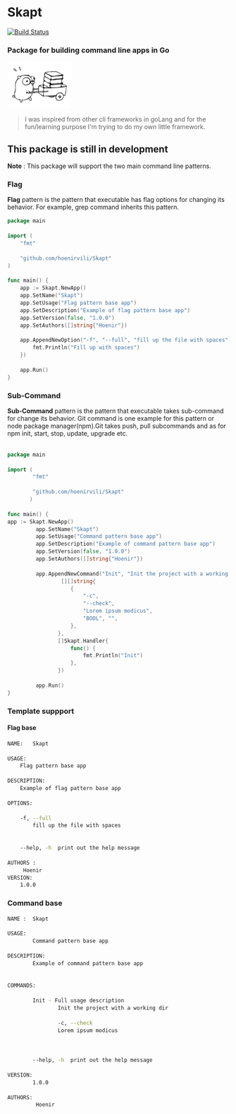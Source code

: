 # Skapt                                                                                                                                                                                                                                     
[![Build Status](https://travis-ci.org/hoenirvili/Skapt.svg)](https://travis-ci.org/hoenirvili/Skapt)

### Package for building command line apps in Go

![experimental](doc/ref.png)

> I was inspired from other cli frameworks in goLang and for the fun/learning purpose I'm trying to do my own little framework.

## This package is still in development

**Note** : This package will support the two main command line patterns.



### Flag
**Flag** pattern is the pattern that executable has flag options for changing its behavior. For example, grep command inherits this pattern.


```go
package main

import (
	"fmt"

	"github.com/hoenirvili/Skapt"
)

func main() {
	app := Skapt.NewApp()
	app.SetName("Skapt")
	app.SetUsage("Flag pattern base app")
	app.SetDescription("Example of flag pattern base app")
	app.SetVersion(false, "1.0.0")
	app.SetAuthors([]string{"Hoenir"})

	app.AppendNewOption("-f", "--full", "fill up the file with spaces", Skapt.BOOL, func() {
		fmt.Println("Fill up with spaces")
	})

	app.Run()
}
```

### Sub-Command
**Sub-Command** pattern is the pattern that executable takes sub-command for change its behavior. Git command is one example for this pattern or node package manager(npm).Git takes push, pull subcommands and as for npm init, start, stop, update, upgrade etc.

```go

package main

import (
		"fmt"

		"github.com/hoenirvili/Skapt"
	   )

func main() {
app := Skapt.NewApp()
		 app.SetName("Skapt")
		 app.SetUsage("Command pattern base app")
		 app.SetDescription("Example of command pattern base app")
		 app.SetVersion(false, "1.0.0")
		 app.SetAuthors([]string{"Hoenir"})

		 app.AppendNewCommand("Init", "Init the project with a working dir", "Full usage description",
				 [][]string{
					{
						"-c",
						"--check",
						"Lorem ipsum modicus",
						"BOOL", "",
					},
				},
				[]Skapt.Handler{
					func() {
						fmt.Println("Init")
					},
				})

		 app.Run()
}

```

### Template suppport

#### Flag base

```bash
NAME:	Skapt

USAGE:
	Flag pattern base app

DESCRIPTION:
	Example of flag pattern base app

OPTIONS:

	-f, --full
		fill up the file with spaces


	--help, -h  print out the help message

AUTHORS :
	 Hoenir 
VERSION:
	1.0.0

```

###  Command base

```bash
NAME :  Skapt

USAGE:
        Command pattern base app

DESCRIPTION:
        Example of command pattern base app


COMMANDS:

        Init - Full usage description
                Init the project with a working dir

                -c, --check
                Lorem ipsum modicus



        --help, -h  print out the help message

VERSION:
        1.0.0

AUTHORS:
         Hoenir 

```
